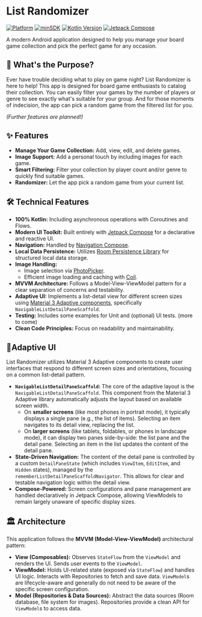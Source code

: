 # List Randomizer

[![Platform](https://img.shields.io/badge/Platform-Android-green.svg)](https://www.android.com)
[![minSDK](https://img.shields.io/badge/minSDK-24-brightgreen.svg)](https://android-arsenal.com/api?level=24)
[![Kotlin Version](https://img.shields.io/badge/Kotlin-2.2.20-blue.svg)](https://kotlinlang.org)
[![Jetpack Compose](https://img.shields.io/badge/Jetpack%20Compose-2025.10.00-brightgreen.svg)](https://developer.android.com/jetpack/compose)

A modern Android application designed to help you manage your board game collection and pick the perfect game for any occasion.

## 🤔 What's the Purpose?

Ever have trouble deciding what to play on game night? List Randomizer is here to help! This app is designed for board game enthusiasts to catalog their collection. You can easily filter your games by the number of players or genre to see exactly what's suitable for your group. And for those moments of indecision, the app can pick a random game from the filtered list for you.

*(Further features are planned!)*

## ✨ Features

*   **Manage Your Game Collection:** Add, view, edit, and delete games.
*   **Image Support:** Add a personal touch by including images for each game.
*   **Smart Filtering:** Filter your collection by player count and/or genre to quickly find suitable games.
*   **Randomizer:** Let the app pick a random game from your current list.

## 🛠️ Technical Features

*   **100% Kotlin:** Including asynchronous operations with Coroutines and Flows.
*   **Modern UI Toolkit:** Built entirely with [Jetpack Compose](https://developer.android.com/jetpack/compose) for a declarative and reactive UI.
*   **Navigation:** Handled by [Navigation Compose](https://developer.android.com/jetpack/compose/navigation).
*   **Local Data Persistence:** Utilizes [Room Persistence Library](https://developer.android.com/training/data-storage/room) for structured local data storage.
*   **Image Handling:**
    *   Image selection via [PhotoPicker](https://developer.android.com/training/data-storage/shared/photopicker).
    *   Efficient image loading and caching with [Coil](https://coil-kt.github.io/coil/).
*   **MVVM Architecture:** Follows a Model-View-ViewModel pattern for a clear separation of concerns and testability.
*   **Adaptive UI:** Implements a list-detail view for different screen sizes using [Material 3 Adaptive components](https://m3.material.io/libraries/adaptive/overview), specifically `NavigableListDetailPaneScaffold`.
*   **Testing:** Includes some examples for Unit and (optional) UI tests. (more to come)
*   **Clean Code Principles:** Focus on readability and maintainability.

## 📱Adaptive UI

List Randomizer utilizes Material 3 Adaptive components to create user interfaces that respond to different screen sizes and orientations, focusing on a common list-detail pattern.

*   **`NavigableListDetailPaneScaffold`:** The core of the adaptive layout is the `NavigableListDetailPaneScaffold`. This component from the Material 3 Adaptive library automatically adjusts the layout based on available screen width.
    *   On **smaller screens** (like most phones in portrait mode), it typically displays a single pane (e.g., the list of items). Selecting an item navigates to its detail view, replacing the list.
    *   On **larger screens** (like tablets, foldables, or phones in landscape mode), it can display two panes side-by-side: the list pane and the detail pane. Selecting an item in the list updates the content of the detail pane.
*   **State-Driven Navigation:** The content of the detail pane is controlled by a custom `DetailPaneState` (which includes `ViewItem`, `EditItem`, and `Hidden` states), managed by the `rememberListDetailPaneScaffoldNavigator`. This allows for clear and testable navigation logic within the detail view.
*   **Compose-Powered:** Screen configurations and pane management are handled declaratively in Jetpack Compose, allowing ViewModels to remain largely unaware of specific display sizes.

## 🏛️ Architecture

This application follows the **MVVM (Model-View-ViewModel)** architectural pattern:

*   **View (Composables):** Observes `StateFlow` from the `ViewModel` and renders the UI. Sends user events to the `ViewModel`.
*   **ViewModel:** Holds UI-related state (exposed via `StateFlow`) and handles UI logic. Interacts with Repositories to fetch and save data. `ViewModel`s are lifecycle-aware and generally do not need to be aware of the specific screen configuration.
*   **Model (Repositories & Data Sources):** Abstract the data sources (Room database, file system for images). Repositories provide a clean API for `ViewModel`s to access data.
